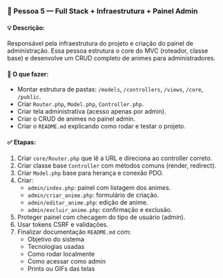 ### 👤 Pessoa 5 — Full Stack + Infraestrutura + Painel Admin

#### 💡 Descrição:
Responsável pela infraestrutura do projeto e criação do painel de administração. Essa pessoa estrutura o core do MVC (roteador, classe base) e desenvolve um CRUD completo de animes para administradores.

#### 📌 O que fazer:
- Montar estrutura de pastas: `/models`, `/controllers`, `/views`, `/core`, `/public`.
- Criar `Router.php`, `Model.php`, `Controller.php`.
- Criar tela administrativa (acesso apenas por admin).
- Criar o CRUD de animes no painel admin.
- Criar o `README.md` explicando como rodar e testar o projeto.

#### ✅ Etapas:
1. Criar `core/Router.php` que lê a URL e direciona ao controller correto.
2. Criar classe base `Controller` com métodos comuns (render, redirect).
3. Criar `Model.php` base para herança e conexão PDO.
4. Criar:
   - `admin/index.php`: painel com listagem dos animes.
   - `admin/criar_anime.php`: formulário de criação.
   - `admin/editar_anime.php`: edição de anime.
   - `admin/excluir_anime.php`: confirmação e exclusão.
5. Proteger painel com checagem do tipo de usuário (admin).
6. Usar tokens CSRF e validações.
7. Finalizar documentação `README.md` com:
   - Objetivo do sistema
   - Tecnologias usadas
   - Como rodar localmente
   - Como acessar como admin
   - Prints ou GIFs das telas